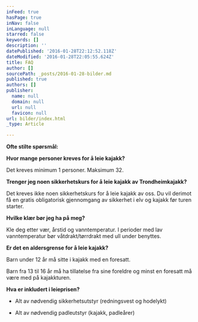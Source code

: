```yaml
---
inFeed: true
hasPage: true
inNav: false
inLanguage: null
starred: false
keywords: []
description: ''
datePublished: '2016-01-28T22:12:52.118Z'
dateModified: '2016-01-28T22:05:55.624Z'
title: FAQ
author: []
sourcePath: _posts/2016-01-28-bilder.md
published: true
authors: []
publisher:
  name: null
  domain: null
  url: null
  favicon: null
url: bilder/index.html
_type: Article

---
```

**Ofte stilte spørsmål:**

**Hvor mange personer kreves for å leie kajakk?**

Det kreves minimum 1 personer. Maksimum 32\.

**Trenger jeg noen sikkerhetskurs for å leie kajakk av Trondheimkajakk?**

Det kreves ikke noen sikkerhetskurs for å leie kajakk av oss. Du vil derimot få en gratis obligatorisk gjennomgang av sikkerhet i elv og kajakk før turen starter.

**Hvilke klær bør jeg ha på meg?**

Kle deg etter vær, årstid og vanntemperatur. I perioder med lav vanntemperatur bør våtdrakt/tørrdrakt med ull under benyttes.

**Er det en aldersgrense for å leie kajakk?**

Barn under 12 år må sitte i kajakk med en foresatt.

Barn fra 13 til 16 år må ha tillatelse fra sine foreldre og minst en foresatt må være med på kajakkturen.

**Hva er inkludert i leieprisen?**

- Alt av nødvendig sikkerhetsutstyr (redningsvest og hodelykt)

- Alt av nødvendig padleutstyr (kajakk, padleårer)